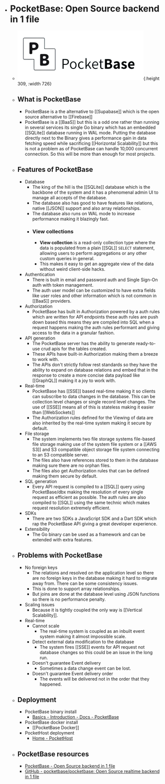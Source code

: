 - # PocketBase: Open Source backend in 1 file
	- ![pocketbase.png](../assets/pocketbase_1687623360847_0.png){:height 309, :width 726}
	- ## What is PocketBase
		- PocketBase is a the alternative to [[Supabase]] which is the open source alternative to [[Firebase]]
		- PocketBase is a [[BaaS]] but this is a odd one rather than running in several services its single Go binary which has an embedded [[SQLite]] database running in WAL mode. Putting the database directly next to the Binary gives a performance gain in data fetching speed while sacrificing [[Horizontal Scalability]] but this is not a problem as of PocketBase can handle 10,000 concurrent connection. So this will be more than enough for most projects.
	- ## Features of PocketBase
		- Database
			- The king of the hill is the [[SQLite]] database which is the backbone of the system and it has a phenomenal admin UI to manage all accepts of the database.
			- The database also has good to have features like relations, native [[JSON]] support and also array relationships.
			- The database also runs on WAL mode to increase performance making it blazingly fast.
			- ### View collections
				- **View collection** is a read-only collection type where the data is populated from a plain [[SQL]] `SELECT` statement, allowing users to perform aggregations or any other custom queries in general.
				- This makes it easy to get an aggregate view of the data without weird client-side hacks.
		- Authentication
			- There is built in email and password auth and Single Sign-On auth with token management.
			- The auth user model can be customized to have extra fields like user roles and other information which is not common in [[BaaS]] providers.
		- Authorization
			- PocketBase has built in Authorization powered by a auth rules which are written for API endpoints these auth rules are push down based this means they are compiled into SQL when a request happens making the auth rules performant and giving access to the data in a granular fashion.
		- API generation
			- The PocketBase server has the ability to generate ready-to-use crud apis for the tables created.
			- These APIs have built-in Authorization making them a breeze to work with.
			- The APIs don't strictly follow rest standards so they have the ability to expand on database relations and embed that in the response to create a more concise data payload like [[GraphQL]] making it a joy to work with.
		- Real-time
			- PocketBase has [[SSE]] based real-time making it so clients can subscribe to data changes in the database. This can be collection level changes or single record level changes. The use of [[SSE]] means all of this is stateless making it easier than [[WebSockets]]
			- The Authorization rules defined for the Viewing of data are also inherited by the real-time system making it secure by default.
		- File storage
			- The system implements two file storage systems file-based file storage making use of the system file system or a [[AWS S3]] and S3 compatible object storage file system connecting to an S3 compatible server.
			- The files also have references stored to them in the database making sure there are no orphan files.
			- The files also get Authorization rules that can be defined making them secure by default.
		- SQL generation
			- Every API request is compiled to a [[SQL]] query using PocketBase/dbx making the resolution of every single request as efficient as possible. The auth rules are also compiled to [[SQL]] using the same technic which makes request resolution extremely efficient.
		- SDKs
			- There are two SDKs a JavaScript SDK and a Dart SDK which rap the PocketBase API giving a great developer experience.
		- Extensibility
			- The Go binary can be used as a framework and can be extended with extra features.
	- ## Problems with PocketBase
		- No foreign keys
			- The relations and resolved on the application level so there are no foreign keys in the database making it hard to migrate away from. There can be some consistency issues.
			- This is done to support array relationships.
			- But joins are done at the database level using JSON functions so there is no performance penalty.
		- Scaling issues
			- Because it is tightly coupled the only way is [[Vertical Scalability]].
		- Real-time
			- Cannot scale
				- The real-time system is coupled as an inbuilt event system making it almost impossible scale.
			- Detect external data modification to the database
				- The system fires [[SSE]] events for API request not database changes so this could be an issue in the long run.
			- Doesn't guarantee Event delivery
				- Sometimes a data change event can be lost.
			- Doesn't guarantee Event delivery order
				- The events will be delivered not in the order that they happened.
	- ## Deployment
		- PocketBase binary install
			- [Basics - Introduction - Docs - PocketBase](https://pocketbase.io/docs/)
		- PocketBase docker install
			- [[PocketBase Docker]]
		- PocketHost  deployment
			- [Home - PocketHost](https://pockethost.io/)
	- ## PocketBase resources
		- [PocketBase - Open Source backend in 1 file](https://pocketbase.io/)
		- [GitHub - pocketbase/pocketbase: Open Source realtime backend in 1 file](https://github.com/pocketbase/pocketbase)